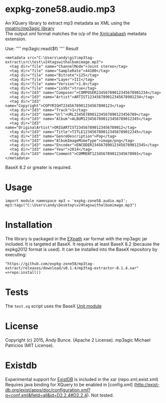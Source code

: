 # expkg-zone58.audio.mp3
An XQuery library to extract mp3 metadata as XML using the 
[mpatric/mp3agic library](https://github.com/mpatric/mp3agic)  
The output xml format matches the o/p of the [Xmlcalabash](http://xmlcalabash.com/) metadata extension. 

Use:
''''
 mp3agic:read($f)
''''
Result
````
<metadata src="C:\Users\andy\git\mp3tag-extract\src\test\v24tagswithalbumimage.mp3">
  <tag dir="file" name="ChannelMode">Joint stereo</tag>
  <tag dir="file" name="SampleRate">44100</tag>
  <tag dir="file" name="Bitrate">125</tag>
  <tag dir="file" name="Layer">III</tag>
  <tag dir="file" name="Version">1.0</tag>
  <tag dir="file" name="isVbr">true</tag>
  <tag dir="Id3" name="Composer">COMPOSER23456789012345678901234</tag>
  <tag dir="Id3" name="Artist">ARTIST123456789012345678901234</tag>
  <tag dir="Id3" name="Copyright">COPYRIGHT2345678901234567890123</tag>
  <tag dir="Id3" name="Track">1</tag>
  <tag dir="Id3" name="Url">URL2345678901234567890123456789</tag>
  <tag dir="Id3" name="Album">ALBUM1234567890123456789012345</tag>
  <tag dir="Id3" name="OriginalArtist">ORIGARTIST234567890123456789012</tag>
  <tag dir="Id3" name="Title">TITLE1234567890123456789012345</tag>
  <tag dir="Id3" name="GenreDescription">Pop</tag>
  <tag dir="Id3" name="AlbumImageMimeType">image/png</tag>
  <tag dir="Id3" name="Encoder">ENCODER234567890123456789012345</tag>
  <tag dir="Id3" name="Year">2014</tag>
  <tag dir="Id3" name="Comment">COMMENT123456789012345678901</tag>
</metadata>
````
BaseX 8.2 or greater is required.

# Usage
````
import module namespace mp3 = 'expkg-zone58.audio.mp3';
mp3:tags("C:\Users\andy\Desktop\v24tagswithalbumimage.mp3")
````


# Installation
The library is packaged in the [EXpath](http://expath.org/spec/pkg) xar format with the mp3agic jar included. 
It is targeted at BaseX. It requires at least BaseX 8.2 (because the expkg2012 format is used). 
It can be installed into the BaseX repository by executing:
````
"https://github.com/expkg-zone58/mp3tag-extract/releases/download/v0.1.4/mp3tag-extractor-0.1.4.xar"
=>repo:install()
````
# Tests
The `test.xq` script uses the BaseX [Unit module](http://docs.basex.org/wiki/Unit_Module)

# License

Copyright (c) 2015, Andy Bunce. (Apache 2 License). 
mp3agic Michael Patricios (MIT License). 

# Existdb

Experimental support for [ExistDB](http://exist-db.org/exist/apps/homepage/index.html) is included in the xar (repo.xml,exist.xml)
Requires java binding for XQuery to be enabled in [config.xml]
(http://exist-db.org/exist/apps/doc/configuration.xml?q=conf.xml&field=all&id=D2.2.4#D2.2.4).
Not tested.